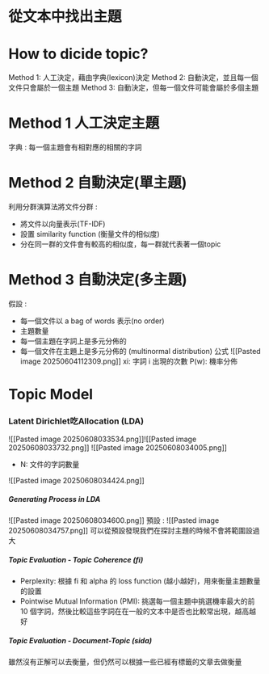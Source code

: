 # 從文本中找出主題
# How to dicide topic?
Method 1: 人工決定，藉由字典(lexicon)決定
Method 2: 自動決定，並且每一個文件只會屬於一個主題
Method 3: 自動決定，但每一個文件可能會屬於多個主題

# Method 1 人工決定主題
字典 : 每一個主題會有相對應的相關的字詞

# Method 2 自動決定(單主題)
利用分群演算法將文件分群 :
- 將文件以向量表示(TF-IDF)
- 設置 similarity function (衡量文件的相似度)
- 分在同一群的文件會有較高的相似度，每一群就代表著一個topic

# Method 3 自動決定(多主題)
假設 :
- 每一個文件以 a bag of words 表示(no order)
- 主題數量
- 每一個主題在字詞上是多元分佈的
- 每一個文件在主題上是多元分佈的 (multinormal distribution)
公式
![[Pasted image 20250604112309.png]]
xi: 字詞 i 出現的次數
P(w): 機率分佈

# Topic Model
### Latent Dirichlet吃Allocation (LDA)
![[Pasted image 20250608033534.png]]![[Pasted image 20250608033732.png]]
![[Pasted image 20250608034005.png]]
- N: 文件的字詞數量

![[Pasted image 20250608034424.png]]
##### Generating Process in LDA
![[Pasted image 20250608034600.png]]
預設 : ![[Pasted image 20250608034757.png]]
可以從預設發現我們在探討主題的時候不會將範圍設過大

##### Topic Evaluation - Topic Coherence (fi)
- Perplexity: 根據 fi 和 alpha 的 loss function (越小越好)，用來衡量主題數量的設置
- Pointwise Mutual Information (PMI): 挑選每一個主題中挑選機率最大的前 10 個字詞，然後比較這些字詞在在一般的文本中是否也比較常出現，越高越好

##### Topic Evaluation - Document-Topic (sida)
雖然沒有正解可以去衡量，但仍然可以根據一些已經有標籤的文章去做衡量


